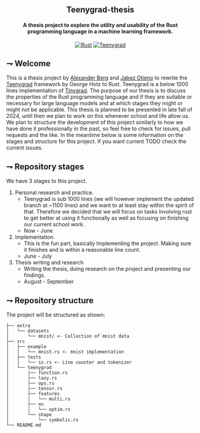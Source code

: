 <div align="center">

## Teenygrad-thesis
#### A thesis project to explore the utility and usability of the Rust programming language in a machine learning framework.

[![Rust](https://img.shields.io/badge/Rust-f74c00.svg?style=for-the-badge&logoColor=white&logo=rust)]()
[![Teenygrad](https://img.shields.io/badge/Teenygrad-FFFFFF.svg?style=for-the-badge&logoColor=black&logo=tinygrad)](https://github.com/tinygrad/teenygrad/tree/update)

</div>

## ⇁  Welcome
This is a thesis project by [Alexander Berg](https://github.com/21st-centuryman) and [Jabez Otieno](https://github.com/Jakunot) to rewrite the [Teenygrad](https://github.com/tinygrad/teenygrad/tree/update) framework by George Hotz to Rust. Teenygrad is a below 1000 lines implementation of [Tinygrad](https://github.com/tinygrad/tinygrad). The purpose of our thesis is to discuss the properties of the Rust programming language and if they are suitable or necessary for large language models and at which stages they might or might not be applicable. This thesis is planned to be presented in late fall of 2024, until then we plan to work on this whenever school and life allow us. We plan to structure the development of this project similarly to how we have done it professionally in the past, so feel free to check for issues, pull requests and the like. In the meantime below is some information on the stages and structure for this project. If you want current TODO check the current issues.

## ⇁  Repository stages
We have 3 stages to this project.
1. Personal research and practice. 
   * Teenygrad is sub 1000 lines (we will however implement the updated branch at ~1100 lines) and we want to at least stay within the spirit of that. Therefore we decided that we will focus on tasks involving rust to get better at using it functionally as well as focusing on finishing our current school work. 
   * Now - June
2. Implementation.
   * This is the fun part, basically Implementing the project. Making sure it finishes and is within a reasonable line count.
   * June - July
3. Thesis writing and research
   * Writing the thesis, doing research on the project and presenting our findings.
   * August - September


## ⇁  Repository structure
The project will be structured as shown:
```
├── extra
│   └── datasets
│       └── mnist/ <- Collection of mnist data
├── src
│   ├── example
│   │   └── mnist.rs <- mnist implementation
│   ├── tests
│   │   └── sz.rs <- Line counter and tokenizer
│   └── teenygrad
│       ├── function.rs
│       ├── lazy.rs
│       ├── ops.rs
│       ├── tensor.rs
│       ├── features
│       │   └── multi.rs
│       ├── nn
│       │   └── optim.rs
│       └── shape
│           └── symbolic.rs
└── README.md
```

